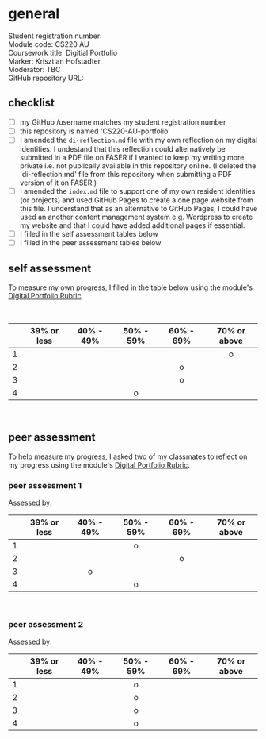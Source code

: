 <!-- #ktodo
- add more to checklist
-->

# general 
Student registration number:  <!-- #todo -->  
Module code: CS220 AU  
Coursework title: Digitial Portfolio  
Marker: Krisztian Hofstadter  
Moderator: TBC  
GitHub repository URL: <!-- #todo add your repositories URL -->

## checklist
<!-- #todo check all -->
- [ ] my GitHub /username matches my student registration number
- [ ] this repository is named 'CS220-AU-portfolio'
- [ ] I amended the `di-reflection.md` file with my own reflection on my digital identities. I undestand that this reflection could alternatively be submitted in a PDF file on FASER if I wanted to keep my writing more private i.e. not puplically available in this repository online. (I deleted the 'di-reflection.md' file from this repository when submitting a PDF version of it on FASER.)
- [ ] I amended the `index.md` file to support one of my own resident identities (or projects) and used GitHub Pages to create a one page website from this file. I understand that as an alternative to GitHub Pages, I could have used an another content management system e.g. Wordpress to create my website and that I could have added additional pages if essential.
- [ ] I filled in the self assessment tables below
- [ ] I filled in the peer assessment tables below

## self assessment
<!-- #todo fill in, perhaps update weekly -->
To measure my own progress, I filled in the table below using the module's [Digital Portfolio Rubric](https://github.com/krisztian-hofstadter-tedor/CS220-AU-portfolio/blob/main/assets/doc/digital-portfolio-rubric.md).

<br>

|   | 39% or less | 40% - 49% | 50% - 59% | 60% - 69% | 70% or above | 
|---|:-----:|:-----:|:-----:|:-----:|:-----:|
| 1 |     |     |     |     |  o  |
| 2 |     |     |     |  o  |     |
| 3 |     |     |     |  o  |     |
| 4 |     |     |  o  |     |     |


<br>

## peer assessment
To help measure my progress, I asked two of my classmates to reflect on my progress using the module's [Digital Portfolio Rubric](https://github.com/krisztian-hofstadter-tedor/CS220-AU-portfolio/blob/main/assets/doc/digital-portfolio-rubric.md).

### peer assessment 1
Assessed by: <!-- add student reg nb -->

|   | 39% or less | 40% - 49% | 50% - 59% | 60% - 69% | 70% or above | 
|---|:-----:|:-----:|:-----:|:-----:|:-----:|
| 1 |     |     |  o  |     |     |
| 2 |     |     |     |  o  |     |
| 3 |     |  o  |     |     |     |
| 4 |     |     |  o  |     |     |


<br>

### peer assessment 2
Assessed by: <!-- add student reg nb -->

|   | 39% or less | 40% - 49% | 50% - 59% | 60% - 69% | 70% or above | 
|---|:-----:|:-----:|:-----:|:-----:|:-----:|
| 1 |     |     |  o  |     |     |
| 2 |     |     |  o  |     |     |
| 3 |     |     |  o  |     |     |
| 4 |     |     |  o  |     |     |


<br>
